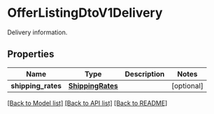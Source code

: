 # OfferListingDtoV1Delivery

Delivery information.
## Properties
Name | Type | Description | Notes
------------ | ------------- | ------------- | -------------
**shipping_rates** | [**ShippingRates**](ShippingRates.md) |  | [optional] 

[[Back to Model list]](../README.md#documentation-for-models) [[Back to API list]](../README.md#documentation-for-api-endpoints) [[Back to README]](../README.md)


